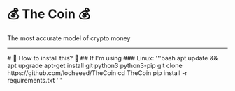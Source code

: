 # 💰 The Coin 💰
The most accurate model of crypto money

<hr/>
# 🤔 How to install this? 🤔
## If I'm using
### Linux:
'''bash
apt update && apt upgrade
apt-get install git python3 python3-pip
git clone https://github.com/locheeed/TheCoin
cd TheCoin
pip install -r requirements.txt
'''
